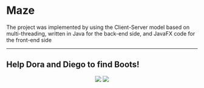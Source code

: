 
# Maze
The project was implemented by using the Client-Server model based on multi-threading, written in Java for the back-end side, and JavaFX code for the front-end side
____________________________________
## Help Dora and Diego to find Boots!
<p align="center">
<img src="https://res.cloudinary.com/dfgjujaok/image/upload/v1620081089/welcome2_ckbe20.jpg" />


<img src="https://res.cloudinary.com/dfgjujaok/image/upload/v1620081089/4_zcyjmy.jpg" />
</p>

